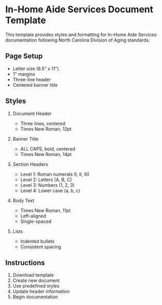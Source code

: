 # In-Home Aide Services Document Template

This template provides styles and formatting for In-Home Aide Services documentation following North Carolina Division of Aging standards.

## Page Setup
- Letter size (8.5" x 11")
- 1" margins
- Three-line header
- Centered banner title

## Styles
1. Document Header
   - Three lines, centered
   - Times New Roman, 12pt

2. Banner Title
   - ALL CAPS, bold, centered
   - Times New Roman, 14pt

3. Section Headers
   - Level 1: Roman numerals (I, II, III)
   - Level 2: Letters (A, B, C)
   - Level 3: Numbers (1, 2, 3)
   - Level 4: Lower case (a, b, c)

4. Body Text
   - Times New Roman, 11pt
   - Left-aligned
   - Single-spaced

5. Lists
   - Indented bullets
   - Consistent spacing

## Instructions
1. Download template
2. Create new document
3. Use predefined styles
4. Update header information
5. Begin documentation